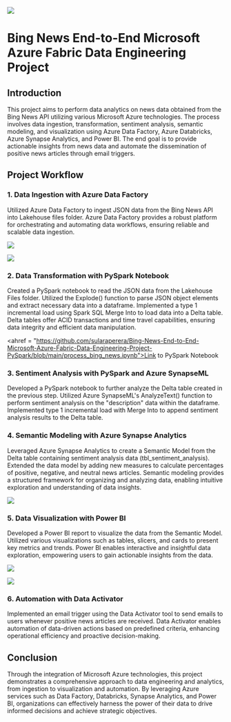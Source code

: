 <img src="https://github.com/sularaperera/Bing-News-End-to-End-Microsoft-Azure-Fabric-Data-Engineering-Project-PySpark/blob/main/Images/Poster.png"></img>
# Bing News End-to-End Microsoft Azure Fabric Data Engineering Project

## Introduction
This project aims to perform data analytics on news data obtained from the Bing News API utilizing various Microsoft Azure technologies. The process involves data ingestion, transformation, sentiment analysis, semantic modeling, and visualization using Azure Data Factory, Azure Databricks, Azure Synapse Analytics, and Power BI. The end goal is to provide actionable insights from news data and automate the dissemination of positive news articles through email triggers.

## Project Workflow
### 1. Data Ingestion with Azure Data Factory
Utilized Azure Data Factory to ingest JSON data from the Bing News API into Lakehouse files folder.
Azure Data Factory provides a robust platform for orchestrating and automating data workflows, ensuring reliable and scalable data ingestion.

<img src="https://github.com/sularaperera/Bing-News-End-to-End-Microsoft-Azure-Fabric-Data-Engineering-Project-PySpark/blob/main/Images/Workspace.png"></img>

<img src="https://github.com/sularaperera/Bing-News-End-to-End-Microsoft-Azure-Fabric-Data-Engineering-Project-PySpark/blob/main/Images/Data%20Pipeline.png"></img>


### 2. Data Transformation with PySpark Notebook
Created a PySpark notebook to read the JSON data from the Lakehouse Files folder.
Utilized the Explode() function to parse JSON object elements and extract necessary data into a dataframe.
Implemented a type 1 incremental load using Spark SQL Merge Into to load data into a Delta table.
Delta tables offer ACID transactions and time travel capabilities, ensuring data integrity and efficient data manipulation.

<ahref = "https://github.com/sularaperera/Bing-News-End-to-End-Microsoft-Azure-Fabric-Data-Engineering-Project-PySpark/blob/main/process_bing_news.ipynb">Link to PySpark Notebook</ahref>

### 3. Sentiment Analysis with PySpark and Azure SynapseML
Developed a PySpark notebook to further analyze the Delta table created in the previous step.
Utilized Azure SynapseML's AnalyzeText() function to perform sentiment analysis on the "description" data within the dataframe.
Implemented type 1 incremental load with Merge Into to append sentiment analysis results to the Delta table.

### 4. Semantic Modeling with Azure Synapse Analytics
Leveraged Azure Synapse Analytics to create a Semantic Model from the Delta table containing sentiment analysis data (tbl_sentiment_analysis).
Extended the data model by adding new measures to calculate percentages of positive, negative, and neutral news articles.
Semantic modeling provides a structured framework for organizing and analyzing data, enabling intuitive exploration and understanding of data insights.

<img src="https://github.com/sularaperera/Bing-News-End-to-End-Microsoft-Azure-Fabric-Data-Engineering-Project-PySpark/blob/main/Images/Semantic%20Model.png"></img>


### 5. Data Visualization with Power BI
Developed a Power BI report to visualize the data from the Semantic Model.
Utilized various visualizations such as tables, slicers, and cards to present key metrics and trends.
Power BI enables interactive and insightful data exploration, empowering users to gain actionable insights from the data.

<img src="https://github.com/sularaperera/Bing-News-End-to-End-Microsoft-Azure-Fabric-Data-Engineering-Project-PySpark/blob/main/Images/powerr%20bi%20page%201.png"></img>

<img src="https://github.com/sularaperera/Bing-News-End-to-End-Microsoft-Azure-Fabric-Data-Engineering-Project-PySpark/blob/main/Images/powerr%20bi%20page%202.png"></img>


### 6. Automation with Data Activator
Implemented an email trigger using the Data Activator tool to send emails to users whenever positive news articles are received.
Data Activator enables automation of data-driven actions based on predefined criteria, enhancing operational efficiency and proactive decision-making.

## Conclusion
Through the integration of Microsoft Azure technologies, this project demonstrates a comprehensive approach to data engineering and analytics, from ingestion to visualization and automation. By leveraging Azure services such as Data Factory, Databricks, Synapse Analytics, and Power BI, organizations can effectively harness the power of their data to drive informed decisions and achieve strategic objectives.


